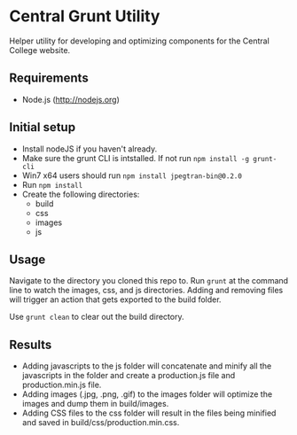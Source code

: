 Central Grunt Utility
===================

Helper utility for developing and optimizing components for the Central College website.

Requirements
------------------
* Node.js (http://nodejs.org)

Initial setup
------------------

* Install nodeJS if you haven't already.
* Make sure the grunt CLI is intstalled. If not run `npm install -g grunt-cli`
* Win7 x64 users should run `npm install jpegtran-bin@0.2.0`
* Run `npm install`
* Create the following directories:
	* build
	* css
	* images
	* js

Usage
------------------

Navigate to the directory you cloned this repo to. Run `grunt` at the command line to watch the images, css, and js directories. Adding and removing files will trigger an action that gets exported to the build folder.

Use `grunt clean` to clear out the build directory.

Results
------------------

* Adding javascripts to the js folder will concatenate and minify all the javascripts in the folder and create a production.js file and production.min.js file.
* Adding images (.jpg, .png, .gif) to the images folder will optimize the images and dump them in build/images.
* Adding CSS files to the css folder will result in the files being minified and saved in build/css/production.min.css.

